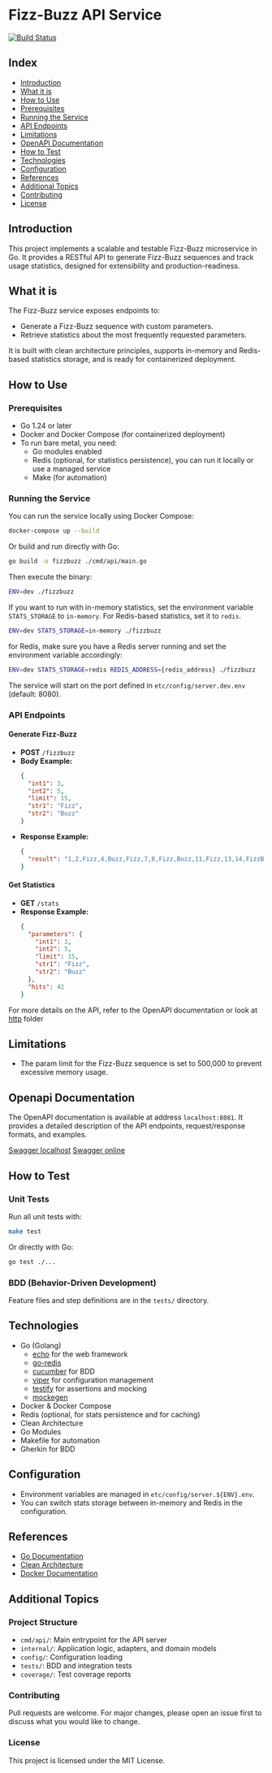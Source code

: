 # Fizz-Buzz API Service

[![Build Status](https://github.com/niltonkummer/fizzbuzz-api/actions/workflows/build.yml/badge.svg)](https://github.com/niltonkummer/fizzbuzz-api/actions/workflows/build.yml)

## Index
- [Introduction](#introduction)
- [What it is](#what-it-is)
- [How to Use](#how-to-use)
- [Prerequisites](#prerequisites)
- [Running the Service](#running-the-service)
- [API Endpoints](#api-endpoints)
- [Limitations](#limitations)
- [OpenAPI Documentation](#openapi-documentation)
- [How to Test](#how-to-test)
- [Technologies](#technologies)
- [Configuration](#configuration)
- [References](#references)
- [Additional Topics](#additional-topics)
- [Contributing](#contributing)
- [License](#license)

## Introduction
This project implements a scalable and testable Fizz-Buzz microservice in Go. It provides a RESTful API to generate Fizz-Buzz sequences and track usage statistics, designed for extensibility and production-readiness.

## What it is
The Fizz-Buzz service exposes endpoints to:
- Generate a Fizz-Buzz sequence with custom parameters.
- Retrieve statistics about the most frequently requested parameters.

It is built with clean architecture principles, supports in-memory and Redis-based statistics storage, and is ready for containerized deployment.

## How to Use

### Prerequisites
- Go 1.24 or later
- Docker and Docker Compose (for containerized deployment)
- To run bare metal, you need:
  - Go modules enabled
  - Redis (optional, for statistics persistence), you can run it locally or use a managed service
  - Make (for automation)

### Running the Service
You can run the service locally using Docker Compose:

```sh
docker-compose up --build
```

Or build and run directly with Go:

```sh
go build -o fizzbuzz ./cmd/api/main.go
```

Then execute the binary:

```sh
ENV=dev ./fizzbuzz
```

If you want to run with in-memory statistics, set the environment variable `STATS_STORAGE` to `in-memory`. For Redis-based statistics, set it to `redis`.

```sh
ENV=dev STATS_STORAGE=in-memory ./fizzbuzz
```

for Redis, make sure you have a Redis server running and set the environment variable accordingly:

```sh
ENV=dev STATS_STORAGE=redis REDIS_ADDRESS={redis_address} ./fizzbuzz
```
The service will start on the port defined in `etc/config/server.dev.env` (default: 8080).

### API Endpoints

#### Generate Fizz-Buzz
- **POST** `/fizzbuzz`
- **Body Example:**
  ```json
  {
    "int1": 3,
    "int2": 5,
    "limit": 15,
    "str1": "Fizz",
    "str2": "Buzz"
  }
  ```
- **Response Example:**
  ```json
  {
    "result": "1,2,Fizz,4,Buzz,Fizz,7,8,Fizz,Buzz,11,Fizz,13,14,FizzBuzz"
  }
  ```

#### Get Statistics
- **GET** `/stats`
- **Response Example:**
  ```json
  {
    "parameters": {
      "int1": 3,
      "int2": 5,
      "limit": 15,
      "str1": "Fizz",
      "str2": "Buzz"
    },
    "hits": 42
  }
  ```
  
For more details on the API, refer to the OpenAPI documentation or look at [http](http) folder

## Limitations
- The param limit for the Fizz-Buzz sequence is set to 500,000 to prevent excessive memory usage.

## Openapi Documentation
The OpenAPI documentation is available at address `localhost:8081`. It provides a detailed description of the API endpoints, request/response formats, and examples.


[Swagger localhost](http://localhost:8081/)
[Swagger online](https://docs.vpneasy.info)


## How to Test

### Unit Tests
Run all unit tests with:

```sh
make test
```

Or directly with Go:

```sh
go test ./...
```

### BDD (Behavior-Driven Development)
Feature files and step definitions are in the `tests/` directory.

## Technologies
- Go (Golang)
  - [echo](https://echo.labstack.com/) for the web framework
  - [go-redis](https://github.com/redis/go-redis)
  - [cucumber](https://github.com/cucumber/godog) for BDD
  - [viper](https://github.com/spf13/viper) for configuration management
  - [testify](https://github.com/stretchr/testify) for assertions and mocking
  - [mockegen](https://go.uber.org/mock/mockgen)
- Docker & Docker Compose
- Redis (optional, for stats persistence and for caching)
- Clean Architecture
- Go Modules
- Makefile for automation
- Gherkin for BDD


## Configuration
- Environment variables are managed in `etc/config/server.${ENV}.env`.
- You can switch stats storage between in-memory and Redis in the configuration.

## References
- [Go Documentation](https://golang.org/doc/)
- [Clean Architecture](https://8thlight.com/blog/uncle-bob/2012/08/13/the-clean-architecture.html)
- [Docker Documentation](https://docs.docker.com/)

## Additional Topics

### Project Structure
- `cmd/api/`: Main entrypoint for the API server
- `internal/`: Application logic, adapters, and domain models
- `config/`: Configuration loading
- `tests/`: BDD and integration tests
- `coverage/`: Test coverage reports

### Contributing
Pull requests are welcome. For major changes, please open an issue first to discuss what you would like to change.

### License
This project is licensed under the MIT License.
